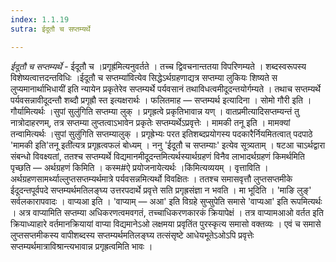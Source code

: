 ```yaml
---
index: 1.1.19
sutra: ईदूतौ च सप्तम्यर्थे

---
```

_ईदूतौ च सप्तम्यर्थे_ - ईदूतौ च ।प्रगृह्र॑मित्यनुवर्तते । तच्च द्विवचनान्ततया विपरिणम्यते । शब्दस्वरूपस्य विशेष्यत्वात्तदन्तविधिः ।ईदूतौ च सप्तम्या॑वित्येव सिद्धेऽर्थग्रहणाद्यत्र सप्तम्या लुकियः शिष्यते स लुप्यमानार्थाभिधायी॑ इति न्यायेन प्रकृतेरेव सप्तम्यर्थे पर्यवसानं तथाविधत्वमीदूदन्तयोर्गम्यते । तथाच सप्तम्यर्थे पर्यवसन्नावीदूदन्तौ शब्दौ प्रगृह्रौ स्त इत्यक्षरार्थः । फलितमाह — सप्तम्यर्थ इत्यादिना । सोमो गौरी इति । गौर्यामित्यर्थः ।सुपां सुलु॑गिति सप्तम्या लुक् । प्रगृह्रत्वे प्रकृतिभावान्न यण् । वातप्रमीत्यादिसप्तम्यन्तं तु नात्रोदाहरणम्, तत्र सप्तम्या लुप्तत्वाऽभावेन प्रकृतेः सप्तम्यर्थेऽप्रवृत्तेः । मामकी तनू इति । मामक्यां तन्वामित्यर्थः ।सुपां सुलु॑गिति सप्तम्यालुक् । प्रगृह्रेभ्यः परत इतिशब्दप्रयोगस्य पदकारैर्नियमितत्वात् पदपाठे 'मामकी इति'तनू इती॑त्यत्र प्रगृह्रत्वफलं बोध्यम् । ननु 'ईदूतौ च सप्तम्याः' इत्येव सूत्र्यताम् । षटआ चाऽर्थद्वारा संबन्धो विवक्ष्यतां, ततश्च सप्तम्यर्थे विद्यमानमीदूदन्तमित्यर्थस्यार्थग्रहणं विनैव लाभादर्थग्रहणं किमर्थमिति पृच्छति — अर्थग्रहणं किमिति । कस्म#ऐ प्रयोजनायेत्यर्थः ।कि॑मित्यव्ययम् । वृत्ताविति । अर्थग्रहणसामर्थ्याल्लुप्तसप्तम्यर्थमात्रे पर्यवसन्नमित्यर्थो विवक्षितः । ततश्च समासवृत्तौ लुप्तसप्तमीके ईदूदन्तपूर्वपदे सप्तम्यर्थमतिलङ्घ्य उत्तरपदार्थे प्रवृत्ते सति प्रगृह्रसंज्ञा न भवति । मा भूदिति । 'माङि लुङ्' सर्वलकारापवादः । वाप्यआ इति । 'वाप्याम् — अआ' इति विग्रहे सुप्सुपेति समासे 'वाप्यआ' इति रूपमित्यर्थः । अत्र वाप्यामिति सप्तम्या अधिकरणत्वमवगतं, तच्चाधिकरणकारकं क्रियापेक्षं । तत्र वाप्यामआओ वर्तत इति क्रियाध्याहारे वर्तमानक्रियायां वाप्या विद्यमानेऽओ लक्षमया प्रवृतिंत पुरस्कृत्य समासो वक्तव्यः । एवं च समासे लुप्तसप्तमीकस्य वापीशब्दस्य सप्तम्यर्थमतिलङ्घ्य तत्संसृष्टे आधेयभूतेऽओऽपि प्रवृत्तेः सप्तम्यर्थमात्राविश्रान्त्यभावान्न प्रगृह्रत्वमिति भावः ।